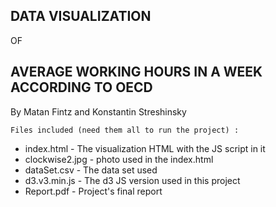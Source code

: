 ## DATA VISUALIZATION
 
OF

## AVERAGE WORKING HOURS IN A WEEK ACCORDING TO OECD

By Matan Fintz and Konstantin Streshinsky

    
    Files included (need them all to run the project) :

  - index.html  - The visualization HTML with the JS script in it
  - clockwise2.jpg - photo used in the index.html
  - dataSet.csv - The data set used
  - d3.v3.min.js - The d3 JS version used in this project 
  - Report.pdf - Project's final report
